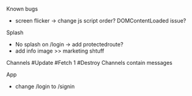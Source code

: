 Known bugs
  * screen flicker -> change js script order? DOMContentLoaded issue?

Splash
  * No splash on /login -> add protectedroute?
  * add info image >> marketing shtuff

Channels
  #Update
  #Fetch 1
  #Destroy
  Channels contain messages
  

App
  * change /login to /signin